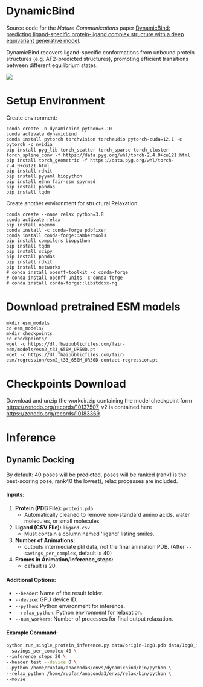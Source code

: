 # DynamicBind
Source code for the *Nature Communications* paper [DynamicBind: predicting ligand-specific protein-ligand complex structure with a deep equivariant generative model](https://www.nature.com/articles/s41467-024-45461-2).

DynamicBind recovers ligand-specific conformations from unbound protein structures (e.g. AF2-predicted structures), promoting efficient transitions between different equilibrium states.

![](dynbind.gif)

# Setup Environment

Create environment:
```commandline
conda create -n dynamicbind python=3.10
conda activate dynamicbind
conda install pytorch torchvision torchaudio pytorch-cuda=12.1 -c pytorch -c nvidia
pip install pyg_lib torch_scatter torch_sparse torch_cluster torch_spline_conv -f https://data.pyg.org/whl/torch-2.4.0+cu121.html
pip install torch_geometric -f https://data.pyg.org/whl/torch-2.4.0+cu121.html
pip install rdkit
pip install pyyaml biopython
pip install e3nn fair-esm spyrmsd
pip install pandas
pip install tqdm
 ```

Create another environment for structural Relaxation.
```commandline
conda create --name relax python=3.8
conda activate relax
pip install openmm
conda install -c conda-forge pdbfixer
conda install conda-forge::ambertools
pip install compilers biopython
pip install tqdm
pip install scipy
pip install pandas
pip install rdkit
pip install networkx
# conda install openff-toolkit -c conda-forge 
# conda install openff-units -c conda-forge
# conda install conda-forge::libstdcxx-ng
```

# Download pretrained ESM models
```commandline
mkdir esm_models
cd esm_models/
mkdir checkpoints
cd checkpoints/
wget -c https://dl.fbaipublicfiles.com/fair-esm/models/esm2_t33_650M_UR50D.pt
wget -c https://dl.fbaipublicfiles.com/fair-esm/regression/esm2_t33_650M_UR50D-contact-regression.pt
```

# Checkpoints Download
Download and unzip the workdir.zip containing the model checkpoint form https://zenodo.org/records/10137507, 
v2 is contained here https://zenodo.org/records/10183369.

# Inference

## Dynamic Docking
By default: 40 poses will be predicted, poses will be ranked (rank1 is the best-scoring pose, rank40 the lowest), 
relax processes are included.

#### Inputs:
1. **Protein (PDB File):** `protein.pdb` 
   - Automatically cleaned to remove non-standard amino acids, water molecules, or small molecules.
2. **Ligand (CSV File):** `ligand.csv` 
   - Must contain a column named 'ligand' listing smiles.
3. **Number of Animations:** 
   - outputs intermediate pkl data, not the final animation PDB. (After `--savings_per_complex`, default is 40)
4. **Frames in Animation/inference_steps:** 
   - default is 20.

#### Additional Options:
- `--header`: Name of the result folder.
- `--device`: GPU device ID.
- `--python`: Python environment for inference.
- `--relax_python`: Python environment for relaxation.
- `--num_workers`: Number of processes for final output relaxation.

#### Example Command:
```bash
python run_single_protein_inference.py data/origin-1qg8.pdb data/1qg8_input.csv \
--savings_per_complex 40 \
--inference_steps 20 \
--header test --device 0 \
--python /home/ruofan/anaconda3/envs/dynamicbind/bin/python \
--relax_python /home/ruofan/anaconda3/envs/relax/bin/python \
--movie
```


[//]: # (### Docking Outputs)

[//]: # (The results of the docking step, typically found in the `results/test` folder, include:)

[//]: # ()
[//]: # (1. **Affinity Score for Each Complex**: `affinity_prediction.csv`)

[//]: # (2. **Pose Score and Conformation of Each Animation**: Example files like `rank1_ligand_lddt0.63_affinity5.67_relaxed.sdf` &#40;where 0.63 is the pose score&#41; and corresponding protein `.pdb` files.)

[//]: # (3. **Data for Animation Generation**: Such as `rank1_reverseprocess_data_list.pkl` and `rank2_reverseprocess_data_list.pkl`.)

[//]: # ()
[//]: # (## Movie Generation)

[//]: # (Inputs:)

[//]: # (1. **Data from Docking Output**: Indicated by paths like `results/test/index0_idx_0/`. )

[//]: # (The notation "1+2" implies that movies for rank1 and rank2 poses are needed.)

[//]: # (2. **Number of Animations**: Specified by the user &#40;default is "1"&#41;.)

[//]: # ()
[//]: # (#### Example command for generating movies:)

[//]: # (```bash)

[//]: # (python movie_generation.py results/test/index0_idx_0/ 1+2 --python /home/ruofan/anaconda3/envs/dynamicbind/bin/python --relax_python /home/ruofan/anaconda3/envs/relax/bin/python)

[//]: # (```)

[//]: # (Outputs:)
[//]: # (- **Final Animation PDB Files**: Located in `results/test_1qg8/index0_idx_0/`, )
[//]: # (with files like `rank1_receptor_reverseprocess_relaxed.pdb` and `rank1_ligand_reverseprocess_relaxed.pdb`.)

[//]: # (## High-Throughput Screening &#40;HTS&#41;)

[//]: # (Example command for HTS:)

[//]: # (```bash)

[//]: # (python run_single_protein_inference.py protein.pdb ligand.csv )

[//]: # (--hts )

[//]: # (--savings_per_complex 3 )

[//]: # (--inference_steps 20 )

[//]: # (--header test )

[//]: # (--device $1 )

[//]: # (--python /path/to/dynamicbind/python )

[//]: # (--relax_python /path/to/relax/python)

[//]: # (```)

[//]: # ()
[//]: # (HTS Output files:)

[//]: # (- `complete_affinity_prediction.csv`)

[//]: # (- `affinity_prediction.csv`)

[//]: # ()
[//]: # (# Training and testing Dataset)

[//]: # ( https://zenodo.org/records/10429051)

[//]: # ()
[//]: # (# Reference)

[//]: # (```bibtex)

[//]: # (@article{lu2024dynamicbind,)

[//]: # (  title={DynamicBind: predicting ligand-specific protein-ligand complex structure with a deep equivariant generative model},)

[//]: # (  author={Lu, Wei and Zhang, Jixian and Huang, Weifeng and Zhang, Ziqiao and Jia, Xiangyu and Wang, Zhenyu and Shi, Leilei and Li, Chengtao and Wolynes, Peter G and Zheng, Shuangjia},)

[//]: # (  journal={Nature Communications},)

[//]: # (  volume={15},)

[//]: # (  number={1},)

[//]: # (  pages={1071},)

[//]: # (  year={2024},)

[//]: # (  publisher={Nature Publishing Group UK London})

[//]: # (})

[//]: # (```)


